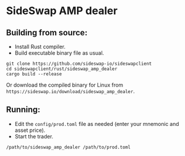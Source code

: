 SideSwap AMP dealer
===============

## Building from source:

- Install Rust compiler.
- Build executable binary file as usual.

```
git clone https://github.com/sideswap-io/sideswapclient
cd sideswapclient/rust/sideswap_amp_dealer
cargo build --release
```

Or download the compiled binary for Linux from `https://sideswap.io/download/sideswap_amp_dealer`.

## Running:

- Edit the `config/prod.toml` file as needed (enter your mnemonic and asset price).
- Start the trader.

```
/path/to/sideswap_amp_dealer /path/to/prod.toml
```

